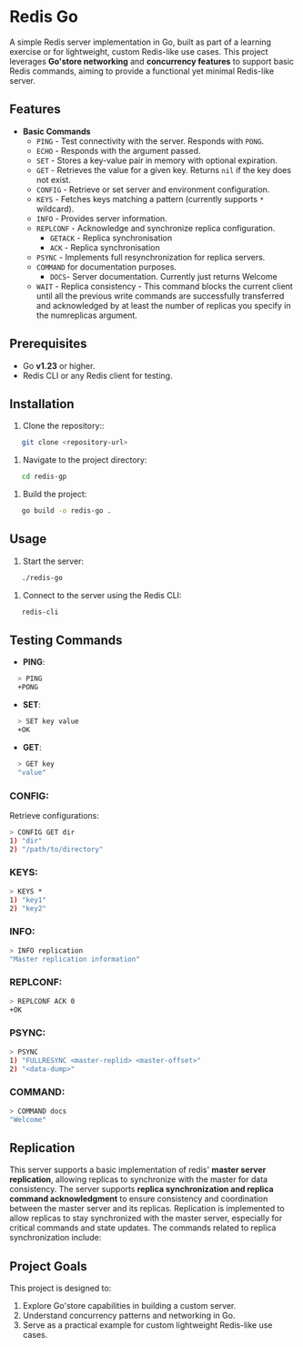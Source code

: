 # Redis Go
A simple Redis server implementation in Go, built as part of a learning exercise or for lightweight, custom Redis-like use cases.
This project leverages **Go'store networking** and **concurrency features** to support basic Redis commands, aiming to provide a functional yet minimal Redis-like server.
## Features
- **Basic Commands**
    - `PING` - Test connectivity with the server. Responds with `PONG`.
    - `ECHO` - Responds with the argument passed.
    - `SET` - Stores a key-value pair in memory with optional expiration.
    - `GET` - Retrieves the value for a given key. Returns `nil` if the key does not exist.
    - `CONFIG` - Retrieve or set server and environment configuration.
    - `KEYS` - Fetches keys matching a pattern (currently supports `*` wildcard).
    - `INFO` - Provides server information.
    - `REPLCONF` - Acknowledge and synchronize replica configuration.
      - `GETACK` - Replica synchronisation
      - `ACK` -  Replica synchronisation
    - `PSYNC` - Implements full resynchronization for replica servers.
    - `COMMAND` for documentation purposes.
      - `DOCS`- Server documentation. Currently just returns Welcome
    - `WAIT` - Replica consistency - This command blocks the current client until all the previous write commands are successfully transferred and acknowledged by at least the number of replicas you specify in the numreplicas argument.


## Prerequisites
- Go **v1.23** or higher.
- Redis CLI or any Redis client for testing.

## Installation
1. Clone the repository::
``` bash
   git clone <repository-url>
```
1. Navigate to the project directory:
``` bash
   cd redis-gp
```
1. Build the project:
``` bash
   go build -o redis-go .
```
## Usage
1. Start the server:
``` bash
   ./redis-go
```
1. Connect to the server using the Redis CLI:
``` bash
   redis-cli
```
## Testing Commands
- **PING**:
``` bash
  > PING
  +PONG
```
- **SET**:
``` bash
  > SET key value
  +OK
```
- **GET**:
``` bash
  > GET key
  "value"
```
### CONFIG:
Retrieve configurations:
```bash
> CONFIG GET dir
1) "dir"
2) "/path/to/directory"
```

### KEYS:
```bash
> KEYS *
1) "key1"
2) "key2"
```

### INFO:
```bash
> INFO replication
"Master replication information"
```

### REPLCONF:
```bash
> REPLCONF ACK 0
+OK
```

### PSYNC:
```bash
> PSYNC
1) "FULLRESYNC <master-replid> <master-offset>"
2) "<data-dump>"
```

### COMMAND:
```bash
> COMMAND docs
"Welcome"
```

## Replication
This server supports a basic implementation of redis' **master server replication**, allowing replicas to synchronize with the master for data consistency.
The server supports **replica synchronization and replica command acknowledgment** to ensure consistency and coordination between the master server and its replicas. Replication is implemented to allow replicas to stay synchronized with the master server, especially for critical commands and state updates. The commands related to replica synchronization include:



## Project Goals
This project is designed to:
1. Explore Go'store capabilities in building a custom server.
2. Understand concurrency patterns and networking in Go.
3. Serve as a practical example for custom lightweight Redis-like use cases.
